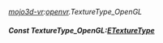 _[mojo3d-vr](../../modules/mojo3d-vr/mojo3d-vr-module.md):[openvr](openvr:).TextureType\_OpenGL_
##### Const TextureType\_OpenGL:[ETextureType](../../modules/mojo3d-vr/openvr-etexturetype.md)
